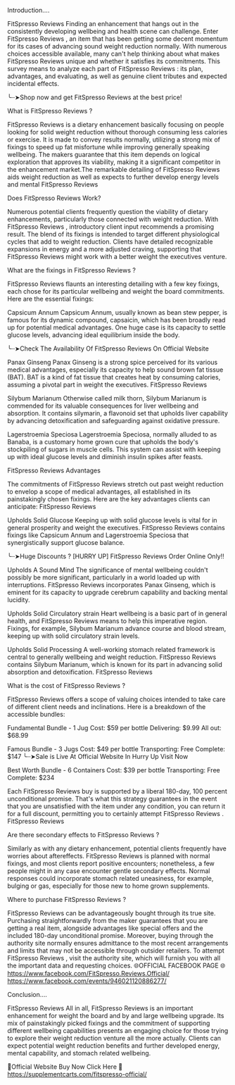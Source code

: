 Introduction….

FitSpresso Reviews Finding an enhancement that hangs out in the consistently developing wellbeing and health scene can challenge. Enter FitSpresso Reviews , an item that has been getting some decent momentum for its cases of advancing sound weight reduction normally. With numerous choices accessible available, many can't help thinking about what makes FitSpresso Reviews  unique and whether it satisfies its commitments. This survey means to analyze each part of FitSpresso Reviews : its plan, advantages, and evaluating, as well as genuine client tributes and expected incidental effects.

╰┈➤Shop now and get FitSpresso Reviews at the best price!

What is FitSpresso Reviews ?

FitSpresso Reviews  is a dietary enhancement basically focusing on people looking for solid weight reduction without thorough consuming less calories or exercise. It is made to convey results normally, utilizing a strong mix of fixings to speed up fat misfortune while improving generally speaking wellbeing. The makers guarantee that this item depends on logical exploration that approves its viability, making it a significant competitor in the enhancement market.The remarkable detailing of FitSpresso Reviews  aids weight reduction as well as expects to further develop energy levels and mental FitSpresso Reviews

Does FitSpresso Reviews  Work?

Numerous potential clients frequently question the viability of dietary enhancements, particularly those connected with weight reduction. With FitSpresso Reviews , introductory client input recommends a promising result. The blend of its fixings is intended to target different physiological cycles that add to weight reduction. Clients have detailed recognizable expansions in energy and a more adjusted craving, supporting that FitSpresso Reviews  might work with a better weight the executives venture.

What are the fixings in FitSpresso Reviews ?

FitSpresso Reviews  flaunts an interesting detailing with a few key fixings, each chose for its particular wellbeing and weight the board commitments. Here are the essential fixings:

Capsicum Annum
Capsicum Annum, usually known as bean stew pepper, is famous for its dynamic compound, capsaicin, which has been broadly read up for potential medical advantages. One huge case is its capacity to settle glucose levels, advancing ideal equilibrium inside the body.

╰┈➤Check The Availability Of FitSpresso Reviews On  Official Website 

Panax Ginseng
Panax Ginseng is a strong spice perceived for its various medical advantages, especially its capacity to help sound brown fat tissue (BAT). BAT is a kind of fat tissue that creates heat by consuming calories, assuming a pivotal part in weight the executives. FitSpresso Reviews

Silybum Marianum
Otherwise called milk thorn, Silybum Marianum is commended for its valuable consequences for liver wellbeing and absorption. It contains silymarin, a flavonoid set that upholds liver capability by advancing detoxification and safeguarding against oxidative pressure.

Lagerstroemia Speciosa
Lagerstroemia Speciosa, normally alluded to as Banaba, is a customary home grown cure that upholds the body's stockpiling of sugars in muscle cells. This system can assist with keeping up with ideal glucose levels and diminish insulin spikes after feasts.

FitSpresso Reviews  Advantages

The commitments of FitSpresso Reviews  stretch out past weight reduction to envelop a scope of medical advantages, all established in its painstakingly chosen fixings. Here are the key advantages clients can anticipate: FitSpresso Reviews

Upholds Solid Glucose
Keeping up with solid glucose levels is vital for in general prosperity and weight the executives. FitSpresso Reviews  contains fixings like Capsicum Annum and Lagerstroemia Speciosa that synergistically support glucose balance.

╰┈➤Huge Discounts ? [HURRY UP] FitSpresso Reviews Order Online Only!!

Upholds A Sound Mind
The significance of mental wellbeing couldn't possibly be more significant, particularly in a world loaded up with interruptions. FitSpresso Reviews  incorporates Panax Ginseng, which is eminent for its capacity to upgrade cerebrum capability and backing mental lucidity.

Upholds Solid Circulatory strain
Heart wellbeing is a basic part of in general health, and FitSpresso Reviews  means to help this imperative region. Fixings, for example, Silybum Marianum advance course and blood stream, keeping up with solid circulatory strain levels.

Upholds Solid Processing
A well-working stomach related framework is central to generally wellbeing and weight reduction. FitSpresso Reviews  contains Silybum Marianum, which is known for its part in advancing solid absorption and detoxification. FitSpresso Reviews

What is the cost of FitSpresso Reviews ?

FitSpresso Reviews  offers a scope of valuing choices intended to take care of different client needs and inclinations. Here is a breakdown of the accessible bundles:

Fundamental Bundle - 1 Jug
Cost: $59 per bottle
Delivering: $9.99
All out: $68.99

Famous Bundle - 3 Jugs
Cost: $49 per bottle
Transporting: Free
Complete: $147
╰┈➤Sale is Live At Official Website In Hurry Up Visit Now

Best Worth Bundle - 6 Containers
Cost: $39 per bottle
Transporting: Free
Complete: $234

Each FitSpresso Reviews  buy is supported by a liberal 180-day, 100 percent unconditional promise. That's what this strategy guarantees in the event that you are unsatisfied with the item under any condition, you can return it for a full discount, permitting you to certainly attempt FitSpresso Reviews . FitSpresso Reviews

Are there secondary effects to FitSpresso Reviews ?

Similarly as with any dietary enhancement, potential clients frequently have worries about aftereffects. FitSpresso Reviews  is planned with normal fixings, and most clients report positive encounters; nonetheless, a few people might in any case encounter gentle secondary effects. Normal responses could incorporate stomach related uneasiness, for example, bulging or gas, especially for those new to home grown supplements. 

Where to purchase FitSpresso Reviews ?

FitSpresso Reviews  can be advantageously bought through its true site. Purchasing straightforwardly from the maker guarantees that you are getting a real item, alongside advantages like special offers and the included 180-day unconditional promise. Moreover, buying through the authority site normally ensures admittance to the most recent arrangements and limits that may not be accessible through outsider retailers. To attempt FitSpresso Reviews , visit the authority site, which will furnish you with all the important data and requesting choices.
🌐OFFICIAL FACEBOOK PAGE 🌐 
https://www.facebook.com/FitSpresso.Reviews.Official/
https://www.facebook.com/events/946021120886277/

Conclusion….

FitSpresso Reviews  All in all, FitSpresso Reviews  is an important enhancement for weight the board and by and large wellbeing upgrade. Its mix of painstakingly picked fixings and the commitment of supporting different wellbeing capabilities presents an engaging choice for those trying to explore their weight reduction venture all the more actually. Clients can expect potential weight reduction benefits and further developed energy, mental capability, and stomach related wellbeing.

💊Official Website Buy Now Click Here 💊
https://supplementcarts.com/fitspresso-official/



